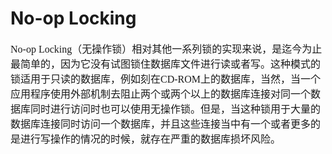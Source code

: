 # No-op Locking
<font face="微软雅黑" size="3px">

No-op Locking（无操作锁）相对其他一系列锁的实现来说，是迄今为止最简单的，因为它没有试图锁住数据库文件进行读或者写。这种模式的锁适用于只读的数据库，例如刻在CD-ROM上的数据库，当然，当一个应用程序使用外部机制去阻止两个或两个以上的数据库连接对同一个数据库同时进行访问时也可以使用无操作锁。但是，当这种锁用于大量的数据库连接同时访问一个数据库，并且这些连接当中有一个或者更多的是进行写操作的情况的时候，就存在严重的数据库损坏风险。
